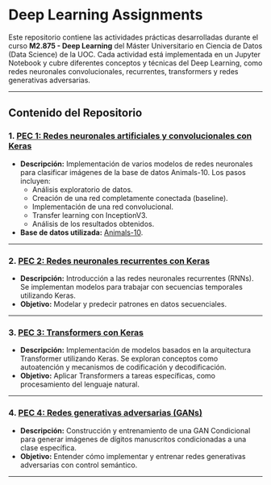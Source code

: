 # Deep Learning Assignments

Este repositorio contiene las actividades prácticas desarrolladas durante el curso **M2.875 - Deep Learning** del Máster Universitario en Ciencia de Datos (Data Science) de la UOC. Cada actividad está implementada en un Jupyter Notebook y cubre diferentes conceptos y técnicas del Deep Learning, como redes neuronales convolucionales, recurrentes, transformers y redes generativas adversarias.

---

## Contenido del Repositorio

### 1. [PEC 1: Redes neuronales artificiales y convolucionales con Keras](./jlarachu_pec1.ipynb)
- **Descripción:** Implementación de varios modelos de redes neuronales para clasificar imágenes de la base de datos Animals-10. Los pasos incluyen:
  - Análisis exploratorio de datos.
  - Creación de una red completamente conectada (baseline).
  - Implementación de una red convolucional.
  - Transfer learning con InceptionV3.
  - Análisis de los resultados obtenidos.
- **Base de datos utilizada:** [Animals-10](https://www.kaggle.com/datasets/alessiocorrado99/animals10).

---

### 2. [PEC 2: Redes neuronales recurrentes con Keras](./JLARACHU_PEC2.ipynb)
- **Descripción:** Introducción a las redes neuronales recurrentes (RNNs). Se implementan modelos para trabajar con secuencias temporales utilizando Keras.
- **Objetivo:** Modelar y predecir patrones en datos secuenciales.

---

### 3. [PEC 3: Transformers con Keras](./JLARACHU_PEC3.ipynb)
- **Descripción:** Implementación de modelos basados en la arquitectura Transformer utilizando Keras. Se exploran conceptos como autoatención y mecanismos de codificación y decodificación.
- **Objetivo:** Aplicar Transformers a tareas específicas, como procesamiento del lenguaje natural.

---

### 4. [PEC 4: Redes generativas adversarias (GANs)](./JLARACHU_PEC4.ipynb)
- **Descripción:** Construcción y entrenamiento de una GAN Condicional para generar imágenes de dígitos manuscritos condicionadas a una clase específica.
- **Objetivo:** Entender cómo implementar y entrenar redes generativas adversarias con control semántico.

---
